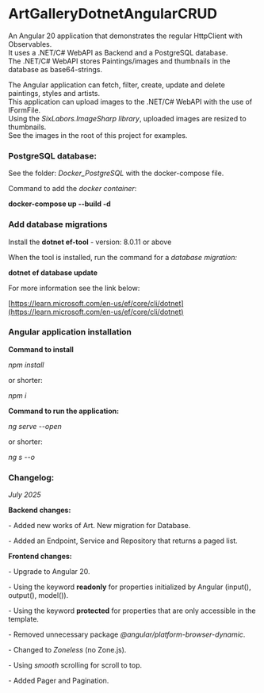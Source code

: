 # ArtGalleryDotnetAngularCRUD

An Angular 20 application that demonstrates the regular HttpClient with Observables.  
It uses a .NET/C# WebAPI as Backend and a PostgreSQL database.  
The .NET/C# WebAPI stores Paintings/images and thumbnails in the database as base64-strings.

The Angular application can fetch, filter, create, update and delete paintings, styles and artists.  
This application can upload images to the .NET/C# WebAPI with the use of IFormFile.  
Using the _SixLabors.ImageSharp library_, uploaded images are resized to thumbnails.  
See the images in the root of this project for examples.

### **PostgreSQL database:**

See the folder: _Docker\_PostgreSQL_ with the docker-compose file.

Command to add the _docker container_:

**docker-compose up --build -d**

### **Add database migrations**

Install the **dotnet ef-tool** - version: 8.0.11 or above

When the tool is installed, run the command for a _database migration:_

**dotnet ef database update**

For more information see the link below:

[https://learn.microsoft.com/en-us/ef/core/cli/dotnet](https://learn.microsoft.com/en-us/ef/core/cli/dotnet)

### **Angular application installation**

**Command to install**

_npm install_

or shorter:

_npm i_

**Command to run the application:**

_ng serve --open_

or shorter:

_ng s --o_

### **Changelog:**

_July 2025_

**Backend changes:**

\- Added new works of Art. New migration for Database.

\- Added an Endpoint, Service and Repository that returns a paged list.

**Frontend changes:** 

\- Upgrade to Angular 20.

\- Using the keyword **readonly** for properties initialized by Angular (input(), output(), model()).

\- Using the keyword **protected** for properties that are only accessible in the template.

\- Removed unnecessary package _@angular/platform-browser-dynamic_.

\- Changed to _Zoneless_ (no Zone.js).

\- Using _smooth_ scrolling for scroll to top.

\- Added Pager and Pagination.